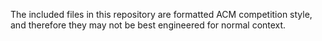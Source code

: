 The included files in this repository are formatted ACM competition style, and therefore they may not be best 
engineered for normal context.

